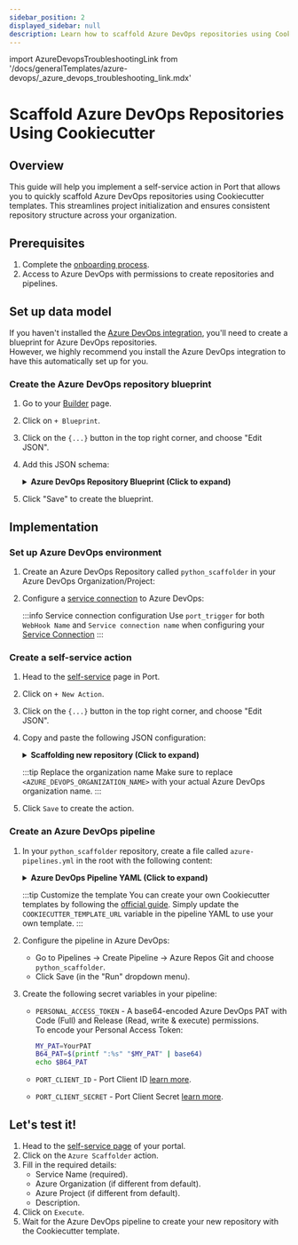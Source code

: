 ```yaml
---
sidebar_position: 2
displayed_sidebar: null
description: Learn how to scaffold Azure DevOps repositories using Cookiecutter templates via Port Actions.
---
```

import AzureDevopsTroubleshootingLink from '/docs/generalTemplates/azure-devops/_azure_devops_troubleshooting_link.mdx'

# Scaffold Azure DevOps Repositories Using Cookiecutter

## Overview
This guide will help you implement a self-service action in Port that allows you to quickly scaffold Azure DevOps repositories using Cookiecutter templates. This streamlines project initialization and ensures consistent repository structure across your organization.  

## Prerequisites
1. Complete the [onboarding process](/getting-started/overview).
2. Access to Azure DevOps with permissions to create repositories and pipelines.

## Set up data model

If you haven't installed the [Azure DevOps integration](https://docs.port.io/build-your-software-catalog/sync-data-to-catalog/git/azure-devops/installation), you'll need to create a blueprint for Azure DevOps repositories.  
However, we highly recommend you install the Azure DevOps integration to have this automatically set up for you.

<h3> Create the Azure DevOps repository blueprint </h3>

1. Go to your [Builder](https://app.getport.io/settings/data-model) page.
2. Click on `+ Blueprint`.
3. Click on the `{...}` button in the top right corner, and choose "Edit JSON".
4. Add this JSON schema:

    <details>
    <summary><b>Azure DevOps Repository Blueprint (Click to expand)</b></summary>

    ```json showLineNumbers
    {
      "identifier": "azureDevopsRepository",
      "title": "Azure DevOps Repository",
      "icon": "Azure",
      "schema": {
        "properties": {
          "url": {
            "title": "URL",
            "type": "string",
            "format": "url",
            "description": "The URL of the Azure DevOps repository"
          },
          "readme": {
            "title": "README",
            "type": "string",
            "description": "The content of the repository's README file"
          },
          "defaultBranch": {
            "title": "Default Branch",
            "type": "string",
            "description": "The default branch of the repository"
          }
        },
        "required": []
      },
      "mirrorProperties": {},
      "calculationProperties": {},
      "relations": {}
    }
    ```

    </details>

5. Click "Save" to create the blueprint.

## Implementation

### Set up Azure DevOps environment

1. Create an Azure DevOps Repository called `python_scaffolder` in your Azure DevOps Organization/Project:

2. Configure a [service connection](https://learn.microsoft.com/en-us/azure/devops/pipelines/library/service-endpoints?view=azure-devops&tabs=yaml) to Azure DevOps:

   :::info Service connection configuration
   Use `port_trigger` for both `WebHook Name` and `Service connection name` when configuring your [Service Connection](https://learn.microsoft.com/en-us/azure/devops/pipelines/library/service-endpoints?view=azure-devops&tabs=yaml)
   :::

### Create a self-service action

1. Head to the [self-service](https://app.getport.io/self-serve) page in Port.
2. Click on `+ New Action`.
3. Click on the `{...}` button in the top right corner, and choose "Edit JSON".
4. Copy and paste the following JSON configuration:

    <details>
    <summary><b>Scaffolding new repository (Click to expand)</b></summary>

    ```json showLineNumbers
    {
      "identifier": "azure_scaffolder",
      "title": "Azure Scaffolder",
      "icon": "Azure",
      "trigger": {
        "type": "self-service",
        "operation": "CREATE",
        "userInputs": {
          "properties": {
            "service_name": {
              "icon": "DefaultProperty",
              "title": "Service Name",
              "type": "string",
              "description": "Name of the service to scaffold"
            },
            "azure_organization": {
              "icon": "DefaultProperty",
              "title": "Azure Organization",
              "type": "string",
              "description": "Your Azure DevOps organization name"
            },
            "azure_project": {
              "icon": "DefaultProperty",
              "title": "Azure Project",
              "type": "string",
              "description": "Your Azure DevOps project name"
            },
            "description": {
              "icon": "DefaultProperty",
              "title": "Description",
              "type": "string",
              "description": "Service description"
            }
          },
          "required": [
            "service_name"
          ],
          "order": [
            "service_name",
            "azure_organization",
            "azure_project",
            "description"
          ]
        },
        "blueprintIdentifier": "azureDevopsRepository"
      },
      "invocationMethod": {
        "type": "AZURE_DEVOPS",
        "webhook": "port_trigger",
        "org": "<AZURE_DEVOPS_ORGANIZATION_NAME>",
        "payload": {
          "properties": {
            "service_name": "{{.inputs.\"service_name\"}}",
            "azure_organization": "{{.inputs.\"azure_organization\"}}",
            "azure_project": "{{.inputs.\"azure_project\"}}",
            "description": "{{.inputs.\"description\"}}"
          },
          "port_context": {
            "entity": "{{.entity}}",
            "blueprint": "{{.action.blueprint}}",
            "runId": "{{.run.id}}",
            "trigger": "{{ .trigger }}"
          }
        }
      },
      "requiredApproval": false
    }
    ```

    </details>

    :::tip Replace the organization name
    Make sure to replace `<AZURE_DEVOPS_ORGANIZATION_NAME>` with your actual Azure DevOps organization name.
    :::

5. Click `Save` to create the action.

### Create an Azure DevOps pipeline

1. In your `python_scaffolder` repository, create a file called `azure-pipelines.yml` in the root with the following content:

    <details>
    <summary><b>Azure DevOps Pipeline YAML (Click to expand)</b></summary>

    ```yml showLineNumbers
    trigger: none

    pool:
      vmImage: "ubuntu-latest"

    variables:
      RUN_ID: "${{ parameters.port_scaffold_trigger.port_context.runId }}"
      BLUEPRINT_ID: "${{ parameters.port_trigger.port_context.blueprint }}"
      SERVICE_NAME: "${{ parameters.port_trigger.properties.service_name }}"
      DESCRIPTION: "${{ parameters.port_trigger.properties.description }}"
      AZURE_ORGANIZATION: "${{ parameters.port_trigger.properties.azure_organization }}"
      AZURE_PROJECT: "${{ parameters.port_trigger.properties.azure_project.title }}"
      PROJECT_ID: "${{ parameters.port_trigger.properties.azure_project.identifier }}"
      # Ensure that PERSONAL_ACCESS_TOKEN is set as a secret variable in your pipeline settings

    resources:
      webhooks:
        - webhook: port_scaffold_trigger
          connection: port_scaffold_trigger

    stages:
      - stage: fetch_port_access_token
        jobs:
          - job: fetch_port_access_token
            steps:
              - script: |
                  sudo apt-get update
                  sudo apt-get install -y jq
              - script: | 
                  accessToken=$(curl -X POST \
                        -H 'Content-Type: application/json' \
                        -d '{"clientId": "$(PORT_CLIENT_ID)", "clientSecret": "$(PORT_CLIENT_SECRET)"}' \
                        -s 'https://api.getport.io/v1/auth/access_token' | jq -r '.accessToken')
                  echo "##vso[task.setvariable variable=accessToken;isOutput=true]$accessToken"
                displayName: Fetch Access Token and Run ID
                name: getToken


      - stage: scaffold
        dependsOn:
          - fetch_port_access_token
        jobs:
          - job: scaffold
            variables:
              COOKIECUTTER_TEMPLATE_URL: "https://github.com/brettcannon/python-azure-web-app-cookiecutter"
            steps:
              - script: |
                  sudo apt-get update
                  sudo apt-get install -y jq
                  sudo pip install cookiecutter -q
              - script: |
                  # Use shell variable syntax for accessing variables
                  PAYLOAD="{\"name\":\"$SERVICE_NAME\",\"project\":{\"id\":\"$PROJECT_ID\"}}"

                  echo "SERVICE_NAME: $SERVICE_NAME"
                  echo "AZURE_ORGANIZATION: $AZURE_ORGANIZATION"
                  echo "PROJECT_ID: $PROJECT_ID"
                  echo "PAYLOAD: $PAYLOAD"

                  if [[ -z \"$PERSONAL_ACCESS_TOKEN\" ]]; then
                    echo "PERSONAL_ACCESS_TOKEN is not set or is empty."
                    exit 1
                  else
                    echo "PERSONAL_ACCESS_TOKEN is set."
                  fi

                  # Create the repository
                  CREATE_REPO_RESPONSE=$(curl -s -u :$PERSONAL_ACCESS_TOKEN \
                    -X POST "https://dev.azure.com/$AZURE_ORGANIZATION/$PROJECT_ID/_apis/git/repositories?api-version=7.0" \
                    -H "Content-Type: application/json" \
                    -d "$PAYLOAD")

                  # Output the response for debugging
                  echo "CREATE_REPO_RESPONSE: $CREATE_REPO_RESPONSE"

                  PROJECT_URL=$(echo $CREATE_REPO_RESPONSE | jq -r .webUrl)

                  if [[ -z "$PROJECT_URL" ]] || [[ "$PROJECT_URL" == "null" ]]; then
                    echo "Failed to create Azure DevOps repository."
                    exit 1
                  fi

                  echo "##vso[task.setvariable variable=PROJECT_URL;isOutput=true]$PROJECT_URL"

                  # Create a sanitized version of SERVICE_NAME for cookiecutter (replace underscores with hyphens)
                  COOKIECUTTER_NAME=$(echo "$SERVICE_NAME" | tr '_' '-')
                  echo "Original SERVICE_NAME: $SERVICE_NAME"
                  echo "Sanitized COOKIECUTTER_NAME: $COOKIECUTTER_NAME"

                  cat <<EOF > cookiecutter.yaml
                  default_context:
                    site_name: "$COOKIECUTTER_NAME"
                    python_version: "3.6.0"
                  EOF
                  cookiecutter $COOKIECUTTER_TEMPLATE_URL --no-input --config-file cookiecutter.yaml --output-dir scaffold_out

                  # Rename the output directory if needed to match the original SERVICE_NAME
                  if [[ "$COOKIECUTTER_NAME" != "$SERVICE_NAME" ]]; then
                    echo "Renaming cookiecutter output directory to match repository name..."
                    mv "scaffold_out/$COOKIECUTTER_NAME" "scaffold_out/$SERVICE_NAME"
                  fi

                  echo "Initializing new repository..."
                  git config --global user.email "scaffolder@email.com"
                  git config --global user.name "Mighty Scaffolder"
                  git config --global init.defaultBranch "main"

                  cd "scaffold_out/$SERVICE_NAME"
                  git init
                  git add .
                  git commit -m "Initial commit"

                  # Configure Git to use the PAT for authentication - use the URL format with credentials embedded
                  # URL encode the project name to handle spaces correctly
                  ENCODED_PROJECT=$(echo "$AZURE_PROJECT" | sed 's/ /%20/g')
                  git remote add origin "https://$PERSONAL_ACCESS_TOKEN@dev.azure.com/$AZURE_ORGANIZATION/$ENCODED_PROJECT/_git/$SERVICE_NAME"
                  
                  # Set git timeout values to avoid connection issues
                  git config --global http.lowSpeedLimit 1000
                  git config --global http.lowSpeedTime 300

                  # Push code to the repository
                  git push -u origin --all

                env:
                  PERSONAL_ACCESS_TOKEN: $(PERSONAL_ACCESS_TOKEN)
                displayName: "Create Repository in Azure DevOps"
                name: scaffold

      - stage: upsert_entity
        dependsOn:
          - fetch_port_access_token
          - scaffold
        jobs:
          - job: upsert_entity
            variables:
              accessToken: $[ stageDependencies.fetch_port_access_token.fetch_port_access_token.outputs['getToken.accessToken'] ]
              PROJECT_URL: $[ stageDependencies.scaffold.scaffold.outputs['scaffold.PROJECT_URL'] ]
            steps:
              - script: |
                  sudo apt-get update
                  sudo apt-get install -y jq
              - script: |
                  curl -X POST \
                    -H 'Content-Type: application/json' \
                    -H 'Authorization: Bearer $(accessToken)' \
                    -d '{
                        "identifier": "${{ variables.SERVICE_NAME }}",
                        "title": "${{ variables.SERVICE_NAME }}",
                        "properties": {"description":"${{ variables.DESCRIPTION }}","url":"$(PROJECT_URL)" },
                        "relations": {
                          "project":"${{ variables.PROJECT_ID }}"
                        }
                      }' \
                    "https://api.getport.io/v1/blueprints/${{ variables.BLUEPRINT_ID }}/entities?upsert=true&run_id=${{ variables.RUN_ID }}&create_missing_related_entities=true"


      - stage: update_run_status
        dependsOn:
          - upsert_entity
          - fetch_port_access_token
          - scaffold
        jobs:
          - job: update_run_status
            variables:
              accessToken: $[ stageDependencies.fetch_port_access_token.fetch_port_access_token.outputs['getToken.accessToken'] ]
              PROJECT_URL: $[ stageDependencies.scaffold.scaffold.outputs['scaffold.PROJECT_URL'] ]
            steps:
              - script: |
                  sudo apt-get update
                  sudo apt-get install -y jq
              - script: |
                  curl -X PATCH \
                    -H 'Content-Type: application/json' \
                    -H 'Authorization: Bearer $(accessToken)' \
                    -d '{"status":"SUCCESS", "message": {"run_status": "Scaffold ${{ variables.SERVICE_NAME }} finished successfully!\\n Project URL: $(PROJECT_URL)" }}' \
                    "https://api.getport.io/v1/actions/runs/${{ variables.RUN_ID }}"

      - stage: update_run_status_failed
        dependsOn:
          - upsert_entity
          - fetch_port_access_token
          - scaffold
        condition: failed()
        jobs:
          - job: update_run_status_failed
            variables:
              accessToken: $[ stageDependencies.fetch_port_access_token.fetch_port_access_token.outputs['getToken.accessToken'] ]
            steps:
              - script: |
                  curl -X PATCH \
                    -H 'Content-Type: application/json' \
                    -H "Authorization: Bearer $accessToken" \
                    -d '{"status":"FAILURE", "message": {"run_status": "Scaffold '"$SERVICE_NAME"' failed" }}' \
                    "https://api.getport.io/v1/actions/runs/$RUN_ID"

    ```

    </details>

    :::tip Customize the template
    You can create your own Cookiecutter templates by following the [official guide](https://cookiecutter.readthedocs.io/en/2.0.2/tutorials.html#create-your-very-own-cookiecutter-project-template). Simply update the `COOKIECUTTER_TEMPLATE_URL` variable in the pipeline YAML to use your own template.
    :::

2. Configure the pipeline in Azure DevOps:
   - Go to Pipelines → Create Pipeline → Azure Repos Git and choose `python_scaffolder`.
   - Click Save (in the "Run" dropdown menu).

3. Create the following secret variables in your pipeline:
   - `PERSONAL_ACCESS_TOKEN` - A base64-encoded Azure DevOps PAT with Code (Full) and Release (Read, write & execute) permissions.  
        To encode your Personal Access Token:

        ```bash
        MY_PAT=YourPAT
        B64_PAT=$(printf ":%s" "$MY_PAT" | base64)
        echo $B64_PAT
        ```
   - `PORT_CLIENT_ID` - Port Client ID [learn more](/build-your-software-catalog/custom-integration/api/#get-api-token).
   - `PORT_CLIENT_SECRET` - Port Client Secret [learn more](/build-your-software-catalog/custom-integration/api/#get-api-token).


## Let's test it!

1. Head to the [self-service page](https://app.getport.io/self-serve) of your portal.
2. Click on the `Azure Scaffolder` action.
3. Fill in the required details:
   - Service Name (required).
   - Azure Organization (if different from default).
   - Azure Project (if different from default).
   - Description.
4. Click on `Execute`.
5. Wait for the Azure DevOps pipeline to create your new repository with the Cookiecutter template.

<AzureDevopsTroubleshootingLink />  


